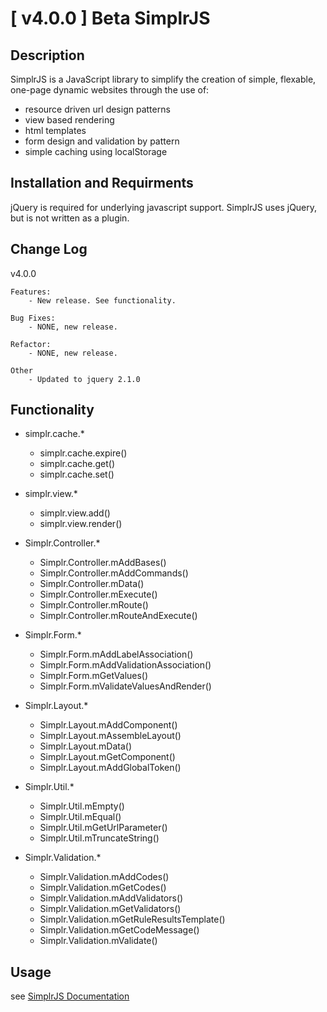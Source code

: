 [ v4.0.0 ] Beta SimplrJS
=============

Description
-----------

SimplrJS is a JavaScript library to simplify the creation of simple, flexable, one-page dynamic websites through the use of:

- resource driven url design patterns
- view based rendering
- html templates
- form design and validation by pattern
- simple caching using localStorage

Installation and Requirments
-----------

jQuery is required for underlying javascript support.
SimplrJS uses jQuery, but is not written as a plugin.

Change Log
------------

v4.0.0

	Features:
		- New release. See functionality.
		
	Bug Fixes:
		- NONE, new release.
		
	Refactor:
		- NONE, new release.
			
	Other
		- Updated to jquery 2.1.0
		

Functionality
---------------
*	simplr.cache.*
	+	simplr.cache.expire()
	+	simplr.cache.get()
	+	simplr.cache.set()
*	simplr.view.*
	+	simplr.view.add()
	+	simplr.view.render()





*	Simplr.Controller.*
	+	Simplr.Controller.mAddBases()
	+	Simplr.Controller.mAddCommands()
	+	Simplr.Controller.mData()
	+	Simplr.Controller.mExecute()
	+	Simplr.Controller.mRoute()
	+	Simplr.Controller.mRouteAndExecute()


*	Simplr.Form.*
	+	Simplr.Form.mAddLabelAssociation()
	+	Simplr.Form.mAddValidationAssociation()
	+	Simplr.Form.mGetValues()
	+	Simplr.Form.mValidateValuesAndRender()
*	Simplr.Layout.*
	+	Simplr.Layout.mAddComponent()
	+	Simplr.Layout.mAssembleLayout()
	+	Simplr.Layout.mData()
	+	Simplr.Layout.mGetComponent()
	+	Simplr.Layout.mAddGlobalToken()
*	Simplr.Util.*
	+	Simplr.Util.mEmpty()
	+	Simplr.Util.mEqual()
	+	Simplr.Util.mGetUrlParameter()
	+	Simplr.Util.mTruncateString()
*	Simplr.Validation.*
	+	Simplr.Validation.mAddCodes()
	+	Simplr.Validation.mGetCodes()
	+	Simplr.Validation.mAddValidators()
	+	Simplr.Validation.mGetValidators()
	+	Simplr.Validation.mGetRuleResultsTemplate()
	+	Simplr.Validation.mGetCodeMessage()
	+	Simplr.Validation.mValidate()


Usage
-----
see [SimplrJS Documentation](http://simplrjs.com/docs/)
